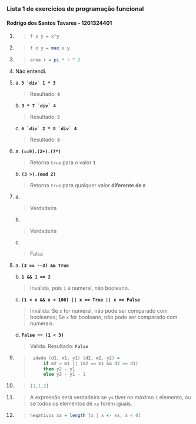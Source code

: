 ### Lista 1 de exercícios de programação funcional

#### Rodrigo dos Santos Tavares - 1201324401

1. > ```haskell
   > f x y = x^y

2. > ```haskell
   > f x y = max x y

3. > ```haskell
   > area r = pi * r ^ 2

4. Não entendi.<!-- -->

5. <!-- -->
   a. **``3 `div` 1 * 3``**
    > Resultado: **`9`**

   b. **``3 * 7 `div` 4``**
    > Resultado: **`5`**

   c. **``6 `div` 2 * 8 `div` 4``**
    > Resultado: **`6`**

6. a. **`(==9).(2+).(7*)`**
    > Retorna `true` para o valor **`1`**

   b. **`(3 >).(mod 2)`**
    > Retorna `true` para qualquer valor **diferente de `0`**
7. a.
    > Verdadeira

   b.
    > Verdadeira

   c.
    > Falsa

8. a. **`(3 == --3) && True`**
    > 

   b. **`1 && 1 == 2`**
    > Inválida, pois `1` é numeral, não booleano.

   c. **`(1 < x && x < 100) || x == True || x == False`**
    > Inválida: Se `x` for numeral, não pode ser comparado com booleanos; Se `x` for booleano, não pode ser comparado com numerais.

   d. **`False == (1 < 3)`**
    > Válida. Resultado: **`False`**

9. > ```haskell
   >  idade (d1, m1, y1) (d2, m2, y2) =
   >      if m2 > m1 || (m2 == m1 && d2 >= d1)
   >      then y2 - y1
   >      else y2 - y1 - 1

10. > ```haskell
    > [1,1,2]

11. > A expressão será verdadeira se `ys` tiver no máximo `1` elemento, ou se todos os elementos de `xs` forem iguais.

12. > ```haskell
    > negativos xs = length [x | x <- xs, x < 0]
